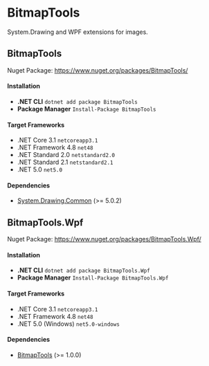 # BitmapTools
System.Drawing and WPF extensions for images.

## BitmapTools

Nuget Package: https://www.nuget.org/packages/BitmapTools/

#### Installation
 - **.NET CLI** `dotnet add package BitmapTools`
 - **Package Manager** `Install-Package BitmapTools`

#### Target Frameworks
 - .NET Core 3.1 `netcoreapp3.1`
 - .NET Framework 4.8 `net48`
 - .NET Standard 2.0 `netstandard2.0`
 - .NET Standard 2.1 `netstandard2.1`
 - .NET 5.0 `net5.0`

#### Dependencies
 - [System.Drawing.Common](https://www.nuget.org/packages/System.Drawing.Common/) (>= 5.0.2)


## BitmapTools.Wpf

Nuget Package: https://www.nuget.org/packages/BitmapTools.Wpf/

#### Installation
 - **.NET CLI** `dotnet add package BitmapTools.Wpf`
 - **Package Manager** `Install-Package BitmapTools.Wpf`

#### Target Frameworks
 - .NET Core 3.1 `netcoreapp3.1`
 - .NET Framework 4.8 `net48`
 - .NET 5.0 (Windows) `net5.0-windows`

#### Dependencies
 - [BitmapTools](https://www.nuget.org/packages/BitmapTools/) (>= 1.0.0)
